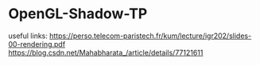 # OpenGL-Shadow-TP

useful links: 
https://perso.telecom-paristech.fr/kum/lecture/igr202/slides-00-rendering.pdf
https://blog.csdn.net/Mahabharata_/article/details/77121611
